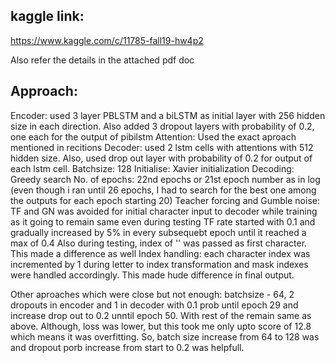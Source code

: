 ## kaggle link:
https://www.kaggle.com/c/11785-fall19-hw4p2

Also refer the details in the attached pdf doc

## Approach:
Encoder: used 3 layer PBLSTM and a biLSTM as initial layer with 256 hidden size in each direction. Also added 3 dropout layers with probability of 0.2, one each for the output of pibilstm
Attention: Used the exact aproach mentioned in recitions
Decoder: used 2 lstm cells with attentions with 512 hidden size. Also, used drop out layer with probability of 0.2 for output of each lstm cell.
Batchsize: 128
Initialise: Xavier initialization
Decoding: Greedy search
No. of epochs: 22nd epochs or 21st epoch number as in log (even though i ran until 26 epochs, I had to search for the best one among the outputs for each epoch starting 20)
Teacher forcing and Gumble noise: TF and GN was avoided for initial character input to decoder while training as it going to remain same even during testing
                                  TF rate started with 0.1 and gradually increased by 5% in every subsequebt epoch until it reached a max of 0.4
Also during testing, index of '<sos>' was passed as first character. This made a difference as well
Index handling: each character index was incremented by 1 during letter to index transformation and mask indexes were handled accordingly. This made hude difference in final output.

Other aproaches which were close but not enough: batchsize - 64, 2 dropouts in encoder and 1 in decoder with 0.1 prob until epoch 29 
                                                 and increase drop out to 0.2 unntil epoch 50. With rest of the remain same as above. 
                                                 Although, loss was lower, but this took me only upto score of 12.8 which means it was overfitting. 
                                                 So, batch size increase from 64 to 128 was and dropout porb increase from start to 0.2 was helpfull.
